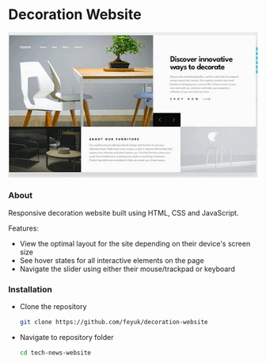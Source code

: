 # Decoration Website

![preview](image-preview-decoration.png)


### About

Responsive decoration website built using HTML, CSS and JavaScript.

Features:

- View the optimal layout for the site depending on their device's screen size
- See hover states for all interactive elements on the page
- Navigate the slider using either their mouse/trackpad or keyboard


### Installation

- Clone the repository
  ```sh
  git clone https://github.com/feyuk/decoration-website
  ```
- Navigate to repository folder
  ```sh
  cd tech-news-website
  ```



